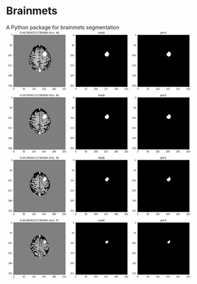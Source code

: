 # Brainmets
A Python package for brainmets segmentation
![Some Predictions](https://github.com/SihanChen46/Brainmets/blob/master/examples/prediction%201.png)
